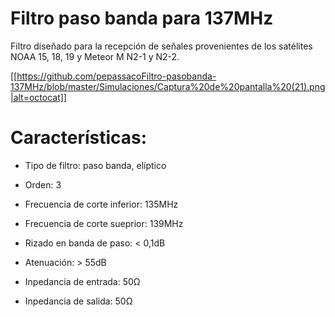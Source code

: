 # Filtro paso banda para 137MHz
Filtro diseñado para la recepción de señales provenientes de los satélites NOAA 15, 18, 19 y Meteor M N2-1 y N2-2.

[[https://github.com/pepassacoFiltro-pasobanda-137MHz/blob/master/Simulaciones/Captura%20de%20pantalla%20(21).png|alt=octocat]]

# Características:

- Tipo de filtro: paso banda, elíptico

- Orden: 3

- Frecuencia de corte inferior: 135MHz

- Frecuencia de corte sueprior: 139MHz

- Rizado en banda de paso: < 0,1dB

- Atenuación: > 55dB

- Inpedancia de entrada: 50Ω

- Inpedancia de salida: 50Ω
